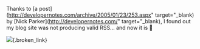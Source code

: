 Thanks to [a post](http://developernotes.com/archive/2005/01/23/253.aspx" target="_blank) by [Nick Parker](http://developernotes.com/" target="_blank), I found out my blog site was not producing valid RSS... and now it is 🙂

[<img src="http://www.duncanmackenzie.net/blogs/images/valid-rss.png" border="0" />](http://feedvalidator.org/check.cgi?url=http://blogs.duncanmackenzie.net/duncanma/Rss.aspx){.broken_link}